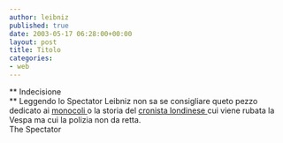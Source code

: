 ```yaml
---
author: leibniz
published: true
date: 2003-05-17 06:28:00+00:00
layout: post
title: Titolo
categories:
- web
---
```


 ** Indecisione   
** Leggendo lo Spectator Leibniz non sa se consigliare queto pezzo dedicato ai  [   monocoli ](http://www.spectator.co.uk/article.php3?table=old&section=current&issue=2003-05-17&id=3107)o la storia del  [   cronista londinese ](http://www.spectator.co.uk/article.php3?table=old&section=current&issue=2003-05-17&id=3097)cui viene rubata la Vespa ma cui la polizia non da retta.   
The Spectator
